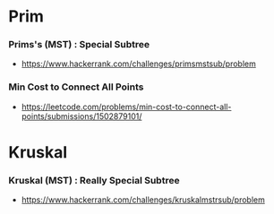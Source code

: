 # Prim
### Prims's (MST) : Special Subtree
* https://www.hackerrank.com/challenges/primsmstsub/problem
### Min Cost to Connect All Points
* https://leetcode.com/problems/min-cost-to-connect-all-points/submissions/1502879101/

# Kruskal
### Kruskal (MST) : Really Special Subtree
* https://www.hackerrank.com/challenges/kruskalmstrsub/problem
